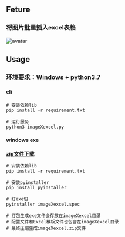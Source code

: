 ## Feture 
### 将图片批量插入excel表格  
![avatar](doc/截图.png)

## Usage
### 环境要求：Windows + python3.7 

#### cli
    # 安装依赖lib
    pip install -r requirement.txt
    
    # 运行服务
    python3 imageXexcel.py
    
#### windows exe
[**zip文件下载**](https://github.com/nineep/imageXexcel/releases)
    
    # 安装依赖lib
    pip install -r requirement.txt

    # 安装pyinstaller 
    pip install pyinstaller
    
    # 打exe包
    pyinstaller imageXexcel.spec
    
    # 打包生成exe文件会存放在imageXexcel目录
    # 配置文件和Excel模板文件也包含在imageXexcel目录
    # 最终压缩生成imageXexcel.zip文件
